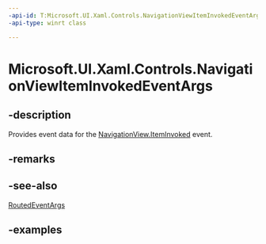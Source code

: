 ```yaml
---
-api-id: T:Microsoft.UI.Xaml.Controls.NavigationViewItemInvokedEventArgs
-api-type: winrt class

---
```

<!-- Class syntax.
public class NavigationViewItemInvokedEventArgs 
-->

# Microsoft.UI.Xaml.Controls.NavigationViewItemInvokedEventArgs


## -description

Provides event data for the [NavigationView.ItemInvoked](navigationview_iteminvoked.md) event.


## -remarks


## -see-also

[RoutedEventArgs](../windows.ui.xaml/routedeventargs.md)


## -examples


